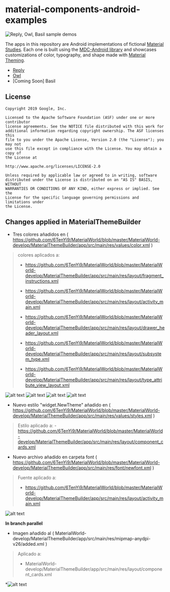 # material-components-android-examples

<img src="screenshots/mdc_samples.gif" alt="Reply, Owl, Basil sample demos"/>

The apps in this repository are Android implementations of fictional [Material Studies](https://material.io/design/material-studies/). Each one is built using the [MDC-Android library](http://github.com/material-components/material-components-android/) and showcases customizations of color, typography, and shape made with [Material Theming](https://material.io/design/material-theming/).

* [Reply](Reply)
* [Owl](Owl)
* [Coming Soon] Basil

## License

```
Copyright 2019 Google, Inc.

Licensed to the Apache Software Foundation (ASF) under one or more contributor
license agreements. See the NOTICE file distributed with this work for
additional information regarding copyright ownership. The ASF licenses this
file to you under the Apache License, Version 2.0 (the "License"); you may not
use this file except in compliance with the License. You may obtain a copy of
the License at

http://www.apache.org/licenses/LICENSE-2.0

Unless required by applicable law or agreed to in writing, software
distributed under the License is distributed on an "AS IS" BASIS, WITHOUT
WARRANTIES OR CONDITIONS OF ANY KIND, either express or implied. See the
License for the specific language governing permissions and limitations under
the License.
```

## Changes applied in MaterialThemeBuilder

* Tres colores añadidos en ( https://github.com/6TenYi9/MaterialWorld/blob/master/MaterialWorld-develop/MaterialThemeBuilder/app/src/main/res/values/color.xml )
>colores aplicados a:
>* https://github.com/6TenYi9/MaterialWorld/blob/master/MaterialWorld-develop/MaterialThemeBuilder/app/src/main/res/layout/fragment_instructions.xml
>
>* https://github.com/6TenYi9/MaterialWorld/blob/master/MaterialWorld-develop/MaterialThemeBuilder/app/src/main/res/layout/activity_main.xml
>
>* https://github.com/6TenYi9/MaterialWorld/blob/master/MaterialWorld-develop/MaterialThemeBuilder/app/src/main/res/layout/drawer_header_layout.xml
>
>* https://github.com/6TenYi9/MaterialWorld/blob/master/MaterialWorld-develop/MaterialThemeBuilder/app/src/main/res/layout/subsystem_type.xml
>
>* https://github.com/6TenYi9/MaterialWorld/blob/master/MaterialWorld-develop/MaterialThemeBuilder/app/src/main/res/layout/type_attribute_view_layout.xml

![alt text](https://github.com/6TenYi9/MaterialWorld/blob/master/MaterialWorld-develop/MaterialThemeBuilder/app/IMG/2.png)
![alt text](https://github.com/6TenYi9/MaterialWorld/blob/master/MaterialWorld-develop/MaterialThemeBuilder/app/IMG/6.png)
![alt text](https://github.com/6TenYi9/MaterialWorld/blob/master/MaterialWorld-develop/MaterialThemeBuilder/app/IMG/1.png?raw=true)
![alt text](https://github.com/6TenYi9/MaterialWorld/blob/master/MaterialWorld-develop/MaterialThemeBuilder/app/IMG/4.png)

* Nuevo estilo "widget.NewTheme" añadido en ( https://github.com/6TenYi9/MaterialWorld/blob/master/MaterialWorld-develop/MaterialThemeBuilder/app/src/main/res/values/styles.xml )
>Estilo aplicado a:
>-https://github.com/6TenYi9/MaterialWorld/blob/master/MaterialWorld-develop/MaterialThemeBuilder/app/src/main/res/layout/component_cards.xml


* Nuevo archivo añadido en carpeta font ( https://github.com/6TenYi9/MaterialWorld/blob/master/MaterialWorld-develop/MaterialThemeBuilder/app/src/main/res/font/newfont.xml )
>Fuente aplicado a: 
>* https://github.com/6TenYi9/MaterialWorld/blob/master/MaterialWorld-develop/MaterialThemeBuilder/app/src/main/res/layout/activity_main.xml

![alt text](https://github.com/6TenYi9/MaterialWorld/blob/master/MaterialWorld-develop/MaterialThemeBuilder/app/IMG/3.png)

**In branch parallel**

* Imagen añadido al ( MaterialWorld-develop/MaterialThemeBuilder/app/src/main/res/mipmap-anydpi-v26/added.xml )
>Aplicado a:
>* MaterialWorld-develop/MaterialThemeBuilder/app/src/main/res/layout/component_cards.xml

*![alt text](https://github.com/6TenYi9/MaterialWorld/blob/master/MaterialWorld-develop/MaterialThemeBuilder/app/IMG/5.png)



